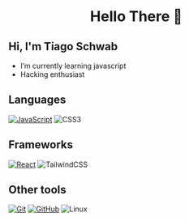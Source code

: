 <h1 align="center">Hello There  🧙</h1>

## Hi, I'm Tiago Schwab


- I’m currently learning javascript
- Hacking enthusiast

## Languages

[![JavaScript](https://img.shields.io/badge/JavaScript-0D1117?style=for-the-badge&logo=javascript&logoColor=white)](https://www.javascript.com/)
![CSS3](https://img.shields.io/badge/css3-0D1117.svg?style=for-the-badge&logo=css3&logoColor=white)

## Frameworks

[![React](https://img.shields.io/badge/React-0D1117?style=for-the-badge&logo=react&logoColor=white)](https://reactjs.org/)
![TailwindCSS](https://img.shields.io/badge/tailwindcss-0D1117.svg?style=for-the-badge&logo=tailwind-css&logoColor=white)

## Other tools

[![Git](https://img.shields.io/badge/Git-0D1117?style=for-the-badge&logo=git&logoColor=white)](https://git-scm.com/)
[![GitHub](https://img.shields.io/badge/GitHub-0D1117?style=for-the-badge&logo=github&logoColor=white)](https://github.com)
![Linux](https://img.shields.io/badge/Linux-0D1117?style=for-the-badge&logo=linux&logoColor=white)
